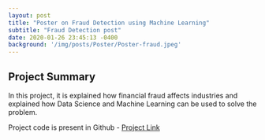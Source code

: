 ```yaml
---
layout: post
title: "Poster on Fraud Detection using Machine Learning"
subtitle: "Fraud Detection post"
date: 2020-01-26 23:45:13 -0400
background: '/img/posts/Poster/Poster-fraud.jpeg'
---
```


## Project Summary
In this project, it is explained how financial fraud affects industries and explained how Data Science and Machine Learning can be used to solve the problem.

Project code is present in Github - [Project Link](https://github.com/santosh0924/Poster-on-Fraud-detection-using-Machine-Learning)